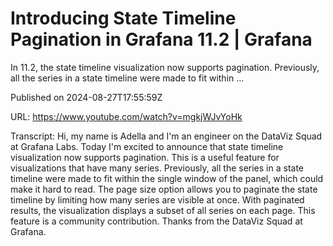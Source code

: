 # Introducing State Timeline Pagination in Grafana 11.2 | Grafana

In 11.2, the state timeline visualization now supports pagination. Previously, all the series in a state timeline were made to fit within ...

Published on 2024-08-27T17:55:59Z

URL: https://www.youtube.com/watch?v=mgkjWJvYoHk

Transcript: Hi, my name is Adella and I'm an engineer
on the DataViz Squad at Grafana Labs. Today I'm excited to announce that state
timeline visualization now supports pagination. This is a useful feature for
visualizations that have many series. Previously, all the series in a state timeline were
made to fit within the single window of the panel, which could
make it hard to read. The page size option allows you to
paginate the state timeline by limiting how many series are visible at
once. With paginated results, the visualization displays a
subset of all series on each page. This feature is a community contribution. Thanks from the DataViz Squad at Grafana.

